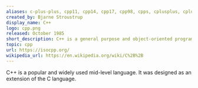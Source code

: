 ```yaml
---
aliases: c-plus-plus, cpp11, cpp14, cpp17, cpp98, cpps, cplusplus, cplusplus-11
created_by: Bjarne Stroustrup
display_name: C++
logo: cpp.png
released: October 1985
short_description: C++ is a general purpose and object-oriented programming language.
topic: cpp
url: https://isocpp.org/
wikipedia_url: https://en.wikipedia.org/wiki/C%2B%2B
---
```

C++ is a popular and widely used mid-level language. It was designed as an extension of the C language.
